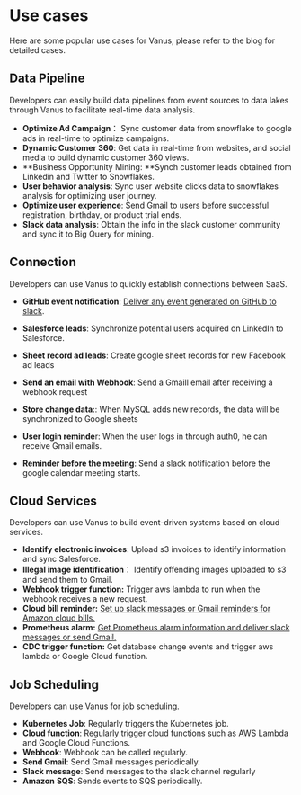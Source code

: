 # Use cases

Here are some popular use cases for Vanus, please refer to the blog for detailed cases.

## Data Pipeline

Developers can easily build data pipelines from event sources to data lakes through Vanus to facilitate real-time data analysis.
* **Optimize Ad Campaign**： Sync customer data from snowflake to google ads in real-time to optimize campaigns.
* **Dynamic Customer 360**: Get data in real-time from websites, and social media to build dynamic customer 360 views.
* **Business Opportunity Mining: **Synch customer leads obtained from Linkedin and Twitter to Snowflakes.
* **User behavior analysis**: Sync user website clicks data to snowflakes analysis for optimizing user journey.
* **Optimize user experience**: Send Gmail to users before successful registration, birthday, or product trial ends.
* **Slack data analysis**: Obtain the info in the slack customer community and sync it to Big Query for mining.

## Connection 

Developers can use Vanus to quickly establish connections between SaaS.
* **GitHub event notification**: [Deliver any event generated on GitHub to slack](https://www.vanus.ai/blog/2023/02/05/github-slack).

* **Salesforce leads**: Synchronize potential users acquired on LinkedIn to Salesforce.
* **Sheet record ad leads**: Create google sheet records for new Facebook ad leads
* **Send an email with Webhook**: Send a Gmaill email after receiving a webhook request
* **Store change data**:: When MySQL adds new records, the data will be synchronized to Google sheets 
* **User login reminde**r: When the user logs in through auth0, he can receive Gmail emails.
* **Reminder before the meeting**: Send a slack notification before the google calendar meeting starts.

## Cloud Services

Developers can use Vanus to build event-driven systems based on cloud services.
*  **Identify electronic invoices**: Upload s3 invoices to identify information and sync Salesforce.
* **Illegal image identification**： Identify offending images uploaded to s3 and send them to Gmail.
* **Webhook trigger function:** Trigger aws lambda to run when the webhook receives a new request.
* **Cloud bill reminder:** [Set up slack messages or Gmail reminders for Amazon cloud bills.](https://www.vanus.ai/blog/2023/01/30/awsbilling-slack-blog)
* **Prometheus alarm:**  [Get Prometheus alarm information and deliver slack messages or send Gmail.](https://www.vanus.ai/blog/2023/01/16/Minimax-Success%20Story)
* **CDC trigger function:** Get database change events and trigger aws lambda or Google Cloud function.

## Job Scheduling

Developers can use Vanus for job scheduling.
* **Kubernetes Job**: Regularly triggers the Kubernetes job.     
* **Cloud function**: Regularly trigger cloud functions such as AWS Lambda and Google Cloud Functions.     
* **Webhook**: Webhook can be called regularly.    
* **Send Gmail**: Send Gmail messages periodically.     
* **Slack message**: Send messages to the slack channel regularly    
* **Amazon** **SQS**: Sends events to SQS periodically.